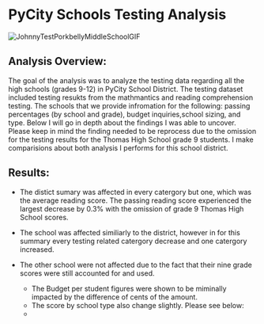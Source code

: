 # PyCity Schools Testing Analysis

![JohnnyTestPorkbellyMiddleSchoolGIF](https://user-images.githubusercontent.com/98368422/162845321-2bbf7c72-cb58-4fb6-a18e-22d12159e419.gif)

## Analysis Overview: 
The goal of the analysis was to analyze the testing data regarding all the high schools (grades 9-12) in PyCity School District. The testing dataset included testing resukts from the mathmantics and reading comprehension testing. The schools that we provide infromation for the following: passing percentages (by school and grade), budget inquiries,school sizing, and type. Below I will go in depth about the findings I was able to  uncover. 
Please keep in mind the finding needed to be reprocess due to the omission for the testing results for the Thomas High School grade 9 students. I make comparisions about both analysis I performs for this school district. 

## Results: 
* The distict sumary was affected in every catergory but one, which was the average reading score. The passing reading score experienced the largest decrease by 0.3% with the omission of grade 9 Thomas High School scores. 


* The school was affected similiarly to the district, however in for this summary every testing related catergory decrease and one catergory increased. 

* The other school were not affected due to the fact that their nine grade scores were still accounted for and used. 

    * The Budget per student figures were shown  to be miminally impacted by the difference of cents of the amount.
    * The score by school type also change slightly. Please see below: 
    * 
